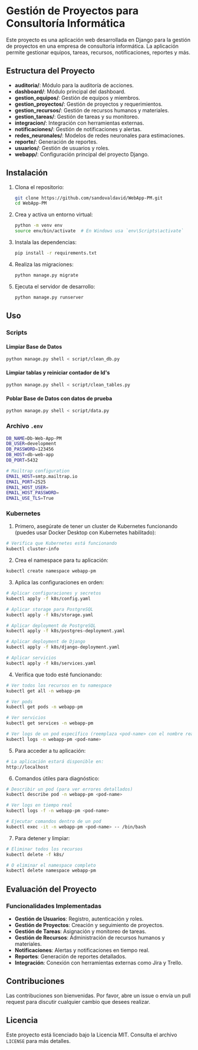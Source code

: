 # Gestión de Proyectos para Consultoría Informática

Este proyecto es una aplicación web desarrollada en Django para la gestión de proyectos en una empresa de consultoría informática. La aplicación permite gestionar equipos, tareas, recursos, notificaciones, reportes y más.

## Estructura del Proyecto

- **auditoria/**: Módulo para la auditoría de acciones.
- **dashboard/**: Módulo principal del dashboard.
- **gestion_equipos/**: Gestión de equipos y miembros.
- **gestion_proyectos/**: Gestión de proyectos y requerimientos.
- **gestion_recursos/**: Gestión de recursos humanos y materiales.
- **gestion_tareas/**: Gestión de tareas y su monitoreo.
- **integracion/**: Integración con herramientas externas.
- **notificaciones/**: Gestión de notificaciones y alertas.
- **redes_neuronales/**: Modelos de redes neuronales para estimaciones.
- **reporte/**: Generación de reportes.
- **usuarios/**: Gestión de usuarios y roles.
- **webapp/**: Configuración principal del proyecto Django.

## Instalación

1. Clona el repositorio:

    ```sh
    git clone https://github.com/sandovaldavid/WebApp-PM.git
    cd WebApp-PM
    ```

2. Crea y activa un entorno virtual:

    ```sh
    python -m venv env
    source env/bin/activate  # En Windows usa `env\Scripts\activate`
    ```

3. Instala las dependencias:

    ```sh
    pip install -r requirements.txt
    ```

4. Realiza las migraciones:

    ```sh
    python manage.py migrate
    ```

5. Ejecuta el servidor de desarrollo:

    ```sh
    python manage.py runserver
    ```

## Uso

### Scripts

#### Limpiar Base de Datos

``` sh
python manage.py shell < script/clean_db.py     
```

#### Limpiar tablas y reiniciar contador de Id's

``` sh
python manage.py shell < script/clean_tables.py   
```

#### Poblar Base de Datos con datos de prueba

``` sh
python manage.py shell < script/data.py  
```

### Archivo `.env`

```sh
DB_NAME=Db-Web-App-PM
DB_USER=development
DB_PASSWORD=123456
DB_HOST=db-web-app
DB_PORT=5432

# Mailtrap configuration
EMAIL_HOST=smtp.mailtrap.io
EMAIL_PORT=2525
EMAIL_HOST_USER=
EMAIL_HOST_PASSWORD=
EMAIL_USE_TLS=True
```

### Kubernetes

1. Primero, asegúrate de tener un cluster de Kubernetes funcionando (puedes usar Docker Desktop con Kubernetes habilitado):

```sh
# Verifica que Kubernetes está funcionando
kubectl cluster-info
```

2. Crea el namespace para tu aplicación:

```sh
kubectl create namespace webapp-pm
```

3. Aplica las configuraciones en orden:

```sh
# Aplicar configuraciones y secretos
kubectl apply -f k8s/config.yaml

# Aplicar storage para PostgreSQL
kubectl apply -f k8s/storage.yaml

# Aplicar deployment de PostgreSQL
kubectl apply -f k8s/postgres-deployment.yaml

# Aplicar deployment de Django
kubectl apply -f k8s/django-deployment.yaml

# Aplicar servicios
kubectl apply -f k8s/services.yaml
```

4. Verifica que todo esté funcionando:

```sh
# Ver todos los recursos en tu namespace
kubectl get all -n webapp-pm

# Ver pods
kubectl get pods -n webapp-pm

# Ver servicios
kubectl get services -n webapp-pm

# Ver logs de un pod específico (reemplaza <pod-name> con el nombre real del pod)
kubectl logs -n webapp-pm <pod-name>
```

5. Para acceder a tu aplicación:

```sh
# La aplicación estará disponible en:
http://localhost
```

6. Comandos útiles para diagnóstico:

```sh
# Describir un pod (para ver errores detallados)
kubectl describe pod -n webapp-pm <pod-name>

# Ver logs en tiempo real
kubectl logs -f -n webapp-pm <pod-name>

# Ejecutar comandos dentro de un pod
kubectl exec -it -n webapp-pm <pod-name> -- /bin/bash
```

7. Para detener y limpiar:

```sh
# Eliminar todos los recursos
kubectl delete -f k8s/

# O eliminar el namespace completo
kubectl delete namespace webapp-pm
```

## Evaluación del Proyecto

### Funcionalidades Implementadas

- **Gestión de Usuarios**: Registro, autenticación y roles.
- **Gestión de Proyectos**: Creación y seguimiento de proyectos.
- **Gestión de Tareas**: Asignación y monitoreo de tareas.
- **Gestión de Recursos**: Administración de recursos humanos y materiales.
- **Notificaciones**: Alertas y notificaciones en tiempo real.
- **Reportes**: Generación de reportes detallados.
- **Integración**: Conexión con herramientas externas como Jira y Trello.

## Contribuciones

Las contribuciones son bienvenidas. Por favor, abre un issue o envía un pull request para discutir cualquier cambio que desees realizar.

## Licencia

Este proyecto está licenciado bajo la Licencia MIT. Consulta el archivo `LICENSE` para más detalles.
